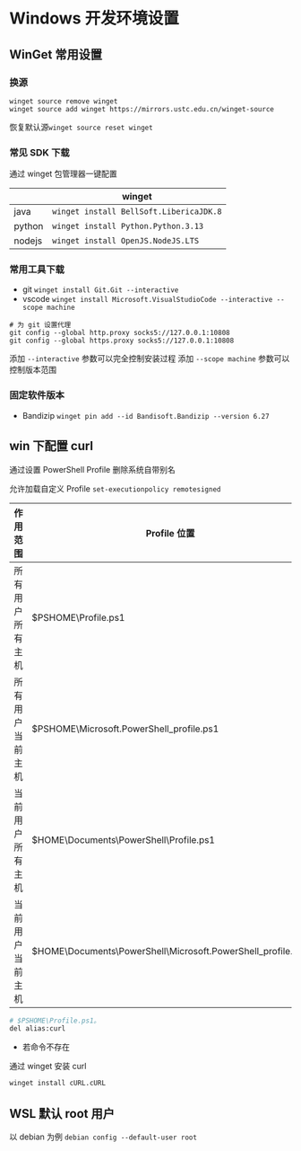 # Windows 开发环境设置

## WinGet 常用设置

### 换源

```shell
winget source remove winget
winget source add winget https://mirrors.ustc.edu.cn/winget-source
```

恢复默认源`winget source reset winget`

### 常见 SDK 下载

通过 winget 包管理器一键配置

|        | winget                                  |
| ------ | --------------------------------------- |
| java   | `winget install BellSoft.LibericaJDK.8` |
| python | `winget install Python.Python.3.13`     |
| nodejs | `winget install OpenJS.NodeJS.LTS`      |

### 常用工具下载

- git `winget install Git.Git --interactive`
- vscode `winget install Microsoft.VisualStudioCode --interactive --scope machine`

```shell
# 为 git 设置代理
git config --global http.proxy socks5://127.0.0.1:10808
git config --global https.proxy socks5://127.0.0.1:10808
```

添加 `--interactive` 参数可以完全控制安装过程
添加 `--scope machine` 参数可以控制版本范围

### 固定软件版本

- Bandizip `winget pin add --id Bandisoft.Bandizip --version 6.27`

## win 下配置 curl

通过设置 PowerShell Profile 删除系统自带别名

允许加载自定义 Profile `set-executionpolicy remotesigned`

| 作用范围          | Profile 位置                                                |
| ----------------- | ----------------------------------------------------------- |
| 所有用户 所有主机 | $PSHOME\Profile.ps1                                         |
| 所有用户 当前主机 | $PSHOME\Microsoft.PowerShell_profile.ps1                    |
| 当前用户 所有主机 | $HOME\Documents\PowerShell\Profile.ps1                      |
| 当前用户 当前主机 | $HOME\Documents\PowerShell\Microsoft.PowerShell_profile.ps1 |

```bash title="C:\Windows\System32\WindowsPowerShell\v1.0\Profile.ps1"
# $PSHOME\Profile.ps1。
del alias:curl
```

- 若命令不存在

通过 winget 安装 curl

```bash
winget install cURL.cURL
```

## WSL 默认 root 用户

以 debian 为例 `debian config --default-user root`
